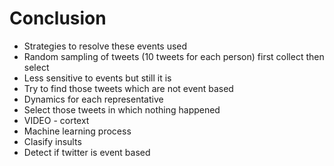 
# Conclusion

- Strategies to resolve these events used
- Random sampling of tweets  (10 tweets for each person) first collect then select 
- Less sensitive to events but still it is 
- Try to find those tweets which are not event based
- Dynamics for each representative 
- Select those tweets in which nothing happened 
- VIDEO - cortext 
- Machine learning process 
- Clasify insults 
- Detect if twitter is event based 

